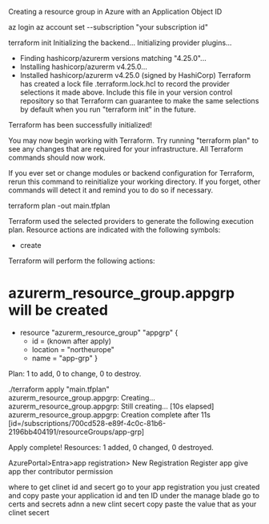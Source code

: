 Creating a resource group in Azure with an Application Object ID

az login
az account set --subscription "your subscription id"

terraform init
Initializing the backend...
Initializing provider plugins...
- Finding hashicorp/azurerm versions matching "4.25.0"...
- Installing hashicorp/azurerm v4.25.0...
- Installed hashicorp/azurerm v4.25.0 (signed by HashiCorp)
Terraform has created a lock file .terraform.lock.hcl to record the provider
selections it made above. Include this file in your version control repository
so that Terraform can guarantee to make the same selections by default when
you run "terraform init" in the future.

Terraform has been successfully initialized!

You may now begin working with Terraform. Try running "terraform plan" to see
any changes that are required for your infrastructure. All Terraform commands
should now work.

If you ever set or change modules or backend configuration for Terraform,
rerun this command to reinitialize your working directory. If you forget, other
commands will detect it and remind you to do so if necessary.




terraform plan -out main.tfplan

Terraform used the selected providers to generate the following execution plan. Resource actions are indicated with the following symbols:
  + create

Terraform will perform the following actions:    

  # azurerm_resource_group.appgrp will be created
  + resource "azurerm_resource_group" "appgrp" { 
      + id       = (known after apply)
      + location = "northeurope"
      + name     = "app-grp"
    }

Plan: 1 to add, 0 to change, 0 to destroy.



 ./terraform apply "main.tfplan"  
azurerm_resource_group.appgrp: Creating...
azurerm_resource_group.appgrp: Still creating... [10s elapsed]
azurerm_resource_group.appgrp: Creation complete after 11s [id=/subscriptions/700cd528-e89f-4c0c-81b6-2196bb404191/resourceGroups/app-grp]

Apply complete! Resources: 1 added, 0 changed, 0 destroyed.





AzurePortal>Entra>app registration> New Registration Register app give app ther contributor permission


where to get clinet id and secert 
	go to your app registration you just created and copy paste your application id and ten ID
	under the manage blade go to certs and secrets adnn a new clint secert copy paste the value that as your clinet secert

	